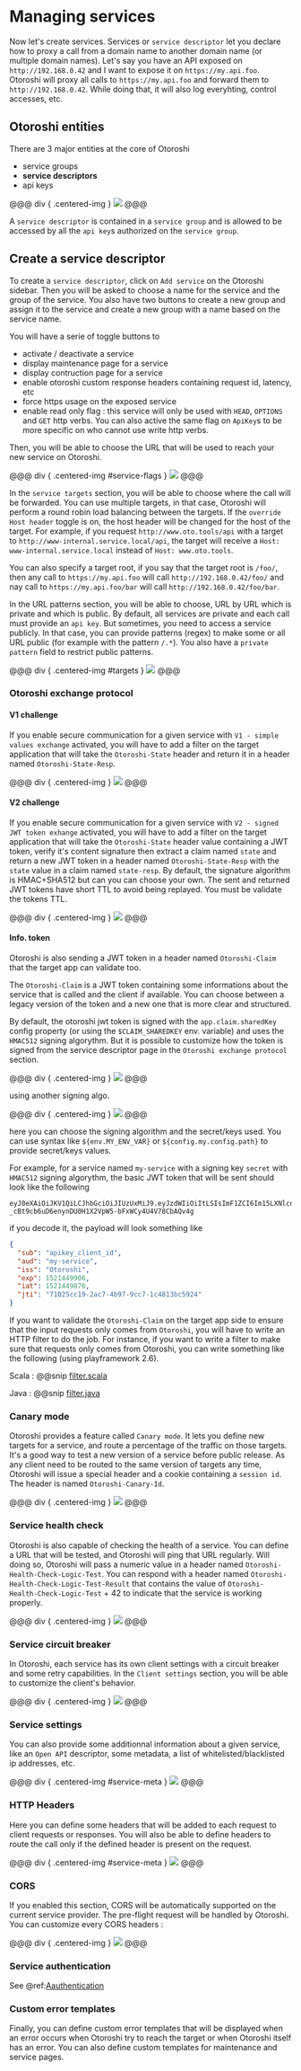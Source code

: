 # Managing services

Now let's create services. Services or `service descriptor` let you declare how to proxy a call from a domain name to another domain name (or multiple domain names). Let's say you have an API exposed on `http://192.168.0.42` and I want to expose it on `https://my.api.foo`. Otoroshi will proxy all calls to `https://my.api.foo` and forward them to `http://192.168.0.42`. While doing that, it will also log everyhting, control accesses, etc.

## Otoroshi entities

There are 3 major entities at the core of Otoroshi

* service groups
* **service descriptors**
* api keys

@@@ div { .centered-img }
<img src="../img/models-service.png" />
@@@

A `service descriptor` is contained in a `service group` and is allowed to be accessed by all the `api key`s authorized on the `service group`.

## Create a service descriptor

To create a `service descriptor`, click on `Add service` on the Otoroshi sidebar. Then you will be asked to choose a name for the service and the group of the service. You also have two buttons to create a new group and assign it to the service and create a new group with a name based on the service name.

You will have a serie of toggle buttons to

* activate / deactivate a service
* display maintenance page for a service
* display contruction page for a service
* enable otoroshi custom response headers containing request id, latency, etc 
* force https usage on the exposed service
* enable read only flag : this service will only be used with `HEAD`, `OPTIONS` and `GET` http verbs. You can also active the same flag on `ApiKey`s to be more specific on who cannot use write http verbs.

Then, you will be able to choose the URL that will be used to reach your new service on Otoroshi.

@@@ div { .centered-img #service-flags }
<img src="../img/service-flags.png" />
@@@

In the `service targets` section, you will be able to choose where the call will be forwarded. You can use multiple targets, in that case, Otoroshi will perform a round robin load balancing between the targets. If the `override Host header` toggle is on, the host header will be changed for the host of the target. For example, if you request `http://www.oto.tools/api` with a target to `http://www-internal.service.local/api`, the target will receive a `Host: www-internal.service.local` instead of `Host: www.oto.tools`.

You can also specify a target root, if you say that the target root is `/foo/`, then any call to `https://my.api.foo` will call `http://192.168.0.42/foo/` and nay call to `https://my.api.foo/bar` will call `http://192.168.0.42/foo/bar`.

In the URL patterns section, you will be able to choose, URL by URL which is private and which is public. By default, all services are private and each call must provide an `api key`. But sometimes, you need to access a service publicly. In that case, you can provide patterns (regex) to make some or all URL public (for example with the pattern `/.*`). You also have a `private pattern` field to restrict public patterns.

@@@ div { .centered-img #targets }
<img src="../img/new-service-patterns.png" />
@@@

### Otoroshi exchange protocol

#### V1 challenge

If you enable secure communication for a given service with `V1 - simple values exchange` activated, you will have to add a filter on the target application that will take the `Otoroshi-State` header and return it in a header named `Otoroshi-State-Resp`. 

@@@ div { .centered-img }
<img src="../img/exchange.png" />
@@@

#### V2 challenge

If you enable secure communication for a given service with `V2 - signed JWT token exhange` activated, you will have to add a filter on the target application that will take the `Otoroshi-State` header value containing a JWT token, verify it's content signature then extract a claim named `state` and return a new JWT token in a header named `Otoroshi-State-Resp` with the `state` value in a claim named `state-resp`. By default, the signature algorithm is HMAC+SHA512 but can you can choose your own. The sent and returned JWT tokens have short TTL to avoid being replayed. You must be validate the tokens TTL.

@@@ div { .centered-img }
<img src="../img/exchange-2.png" />
@@@

#### Info. token

Otoroshi is also sending a JWT token in a header named `Otoroshi-Claim` that the target app can validate too.

The `Otoroshi-Claim` is a JWT token containing some informations about the service that is called and the client if available. You can choose between a legacy version of the token and a new one that is more clear and structured.

By default, the otoroshi jwt token is signed with the `app.claim.sharedKey` config property (or using the `$CLAIM_SHAREDKEY` env. variable) and uses the `HMAC512` signing algorythm. But it is possible to customize how the token is signed from the service descriptor page in the `Otoroshi exchange protocol` section. 

@@@ div { .centered-img }
<img src="../img/sec-com-signing-bis.png" />
@@@

using another signing algo.

@@@ div { .centered-img }
<img src="../img/sec-com-signing-2-bis.png" />
@@@

here you can choose the signing algorithm and the secret/keys used. You can use syntax like `${env.MY_ENV_VAR}` or `${config.my.config.path}` to provide secret/keys values. 

For example, for a service named `my-service` with a signing key `secret` with `HMAC512` signing algorythm, the basic JWT token that will be sent should look like the following

```
eyJ0eXAiOiJKV1QiLCJhbGciOiJIUzUxMiJ9.eyJzdWIiOiItLSIsImF1ZCI6Im15LXNlcnZpY2UiLCJpc3MiOiJPdG9yb3NoaSIsImV4cCI6MTUyMTQ0OTkwNiwiaWF0IjoxNTIxNDQ5ODc2LCJqdGkiOiI3MTAyNWNjMTktMmFjNy00Yjk3LTljYzctMWM0ODEzYmM1OTI0In0.mRcfuFVFPLUV1FWHyL6rLHIJIu0KEpBkKQCk5xh-_cBt9cb6uD6enynDU0H1X2VpW5-bFxWCy4U4V78CbAQv4g
```

if you decode it, the payload will look something like

```json
{
  "sub": "apikey_client_id",
  "aud": "my-service",
  "iss": "Otoroshi",
  "exp": 1521449906,
  "iat": 1521449876,
  "jti": "71025cc19-2ac7-4b97-9cc7-1c4813bc5924"
}
```

If you want to validate the `Otoroshi-Claim` on the target app side to ensure that the input requests only comes from `Otoroshi`, you will have to write an HTTP filter to do the job. For instance, if you want to write a filter to make sure that requests only comes from Otoroshi, you can write something like the following (using playframework 2.6).

Scala
:   @@snip [filter.scala](../snippets/filter.scala)

Java
:   @@snip [filter.java](../snippets/filter.java)


### Canary mode

Otoroshi provides a feature called `Canary mode`. It lets you define new targets for a service, and route a percentage of the traffic on those targets. It's a good way to test a new version of a service before public release. As any client need to be routed to the same version of targets any time, Otoroshi will issue a special header and a cookie containing a `session id`. The header is named `Otoroshi-Canary-Id`.

@@@ div { .centered-img }
<img src="../img/new-service-canary.png" />
@@@

### Service health check

Otoroshi is also capable of checking the health of a service. You can define a URL that will be tested, and Otoroshi will ping that URL regularly. Will doing so, Otoroshi will pass a numeric value in a header named `Otoroshi-Health-Check-Logic-Test`. You can respond with a header named `Otoroshi-Health-Check-Logic-Test-Result` that contains the value of `Otoroshi-Health-Check-Logic-Test` + 42 to indicate that the service is working properly.

@@@ div { .centered-img }
<img src="../img/new-service-healthcheck.png" />
@@@

### Service circuit breaker

In Otoroshi, each service has its own client settings with a circuit breaker and some retry capabilities. In the `Client settings` section, you will be able to customize the client's behavior.

@@@ div { .centered-img }
<img src="../img/new-service-client.png" />
@@@

### Service settings

You can also provide some additionnal information about a given service, like an `Open API` descriptor, some metadata, a list of whitelisted/blacklisted ip addresses, etc.

@@@ div { .centered-img #service-meta }
<img src="../img/new-service-meta.png" />
@@@

### HTTP Headers

Here you can define some headers that will be added to each request to client requests or responses. 
You will also be able to define headers to route the call only if the defined header is present on the request.

@@@ div { .centered-img #service-meta }
<img src="../img/new-service-headers.png" />
@@@

### CORS 

If you enabled this section, CORS will be automatically supported on the current service provider. The pre-flight request will be handled by Otoroshi. You can customize every CORS headers :

@@@ div { .centered-img }
<img src="../img/cors.png" />
@@@

### Service authentication

See @ref:[Aauthentication](./9-auth.md)

### Custom error templates

Finally, you can define custom error templates that will be displayed when an error occurs when Otoroshi try to reach the target or when Otoroshi itself has an error. You can also define custom templates for maintenance and service pages.
